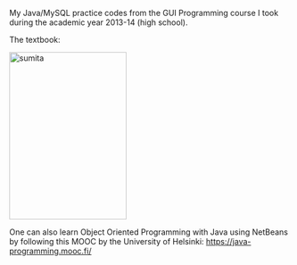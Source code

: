 My Java/MySQL practice codes from the GUI Programming course I took during the academic year 2013-14 (high school).

The textbook:

<img alt="sumita" src="https://gkorpal.github.io/images/sp.jpg" width="210" height="300" class="center">


One can also learn Object Oriented Programming with Java using NetBeans by following this MOOC by the University of Helsinki: https://java-programming.mooc.fi/
